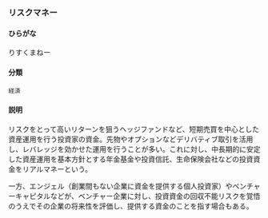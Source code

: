 <div style="display:none;">

## [あ行](securities-terms?id=あ行)
## [か行](securities-terms?id=か行)
## [さ行](securities-terms?id=さ行)
## [た行](securities-terms?id=た行)
## [な行](securities-terms?id=な行)
## [は行](securities-terms?id=は行)
## [ま行](securities-terms?id=ま行)
## [や行](securities-terms?id=や行)
## [ら行](securities-terms?id=ら行)

</div>

### リスクマネー

#### ひらがな

りすくまねー

#### 分類

`経済`

#### 説明

リスクをとって高いリターンを狙うヘッジファンドなど、短期売買を中心とした資産運用を行う投資家の資金。先物やオプションなどデリバティブ取引を活用し、レバレッジを効かせた運用を行うことが多い。これに対し、中長期的に安定した資産運用を基本方針とする年金基金や投資信託、生命保険会社などの投資資金をリアルマネーという。
 
一方、エンジェル（創業間もない企業に資金を提供する個人投資家）やベンチャーキャピタルなどが、ベンチャー企業に対し、投資資金の回収不能リスクを覚悟のうえでその企業の将来性を評価し、提供する資金のことを指す場合もある。

<div style="display:none;">

## [わ行](securities-terms?id=わ行)
## [英数字・記号](securities-terms?id=英数字・記号)

</div>

